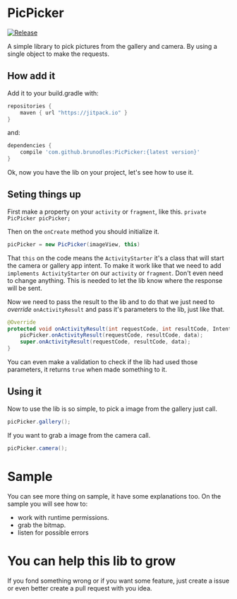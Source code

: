 # PicPicker

[![Release](https://jitpack.io/v/brunodles/PicPicker.svg)](https://jitpack.io/#brunodles/PicPicker)

A simple library to pick pictures from the gallery and camera.
By using a single object to make the requests.

## How add it
Add it to your build.gradle with:
```gradle
repositories {
    maven { url "https://jitpack.io" }
}
```
and:

```gradle
dependencies {
    compile 'com.github.brunodles:PicPicker:{latest version}'
}
```

Ok, now you have the lib on your project, let's see how to use it.

## Seting things up
First make a property on your `activity` or `fragment`, like this.
```private PicPicker picPicker;```

Then on the `onCreate` method you should initialize it.
```java
picPicker = new PicPicker(imageView, this)
```

That `this` on the code means the `ActivityStarter` it's a class that will start the camera or
gallery app intent.
To make it work like that we need to add  `implements ActivityStarter` on our `activity` or
`fragment`. Don't even need to change anything. This is needed to let the lib know where the
response will be sent.

Now we need to pass the result to the lib and to do that we just need to _override_
`onActivityResult` and pass it's parameters to the lib, just like that.
```java
@Override
protected void onActivityResult(int requestCode, int resultCode, Intent data) {
    picPicker.onActivityResult(requestCode, resultCode, data);
    super.onActivityResult(requestCode, resultCode, data);
}
```

You can even make a validation to check if the lib had used those parameters, it returns `true`
when made something to it.

## Using it
Now to use the lib is so simple, to pick a image from the gallery just call.
```java
picPicker.gallery();
```

If you want to grab a image from the camera call.
```java
picPicker.camera();
```

# Sample
You can see more thing on sample, it have some explanations too.
On the sample you will see how to:
* work with runtime permissions.
* grab the bitmap.
* listen for possible errors

# You can help this lib to grow
If you fond something wrong or if you want some feature, just create a issue or even better create
a pull request with you idea.
